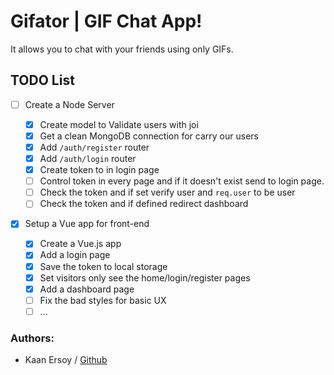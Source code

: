 # Gifator | GIF Chat App!

It allows you to chat with your friends using only GIFs.

## TODO List

- [ ] Create a Node Server

  - [x] Create model to Validate users with joi
  - [x] Get a clean MongoDB connection for carry our users
  - [x] Add `/auth/register` router
  - [x] Add `/auth/login` router
  - [x] Create token to in login page
  - [ ] Control token in every page and if it doesn't exist send to login page.
  - [ ] Check the token and if set verify user and `req.user` to be user
  - [ ] Check the token and if defined redirect dashboard

- [x] Setup a Vue app for front-end

  - [x] Create a Vue.js app
  - [x] Add a login page
  - [x] Save the token to local storage
  - [x] Set visitors only see the home/login/register pages
  - [x] Add a dashboard page
  - [ ] Fix the bad styles for basic UX
  - [ ] ...

### Authors:

- Kaan Ersoy / [Github](https://github.com/kaanersoy)
